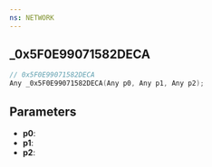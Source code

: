 ```yaml
---
ns: NETWORK
---
```

## _0x5F0E99071582DECA

```c
// 0x5F0E99071582DECA
Any _0x5F0E99071582DECA(Any p0, Any p1, Any p2);
```

## Parameters
* **p0**:
* **p1**:
* **p2**:
